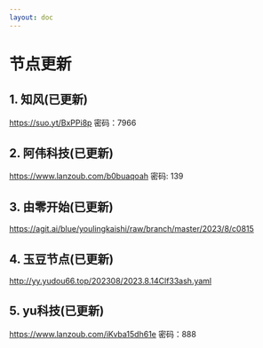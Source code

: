 ```yaml
---
layout: doc
---
```

# 节点更新

## 1. 知风(已更新)

https://suo.yt/BxPPi8p 密码：7966

## 2. 阿伟科技(已更新)

https://www.lanzoub.com/b0buaqoah 密码: 139

## 3. 由零开始(已更新)

https://agit.ai/blue/youlingkaishi/raw/branch/master/2023/8/c0815

## 4. 玉豆节点(已更新)

http://yy.yudou66.top/202308/2023.8.14Clf33ash.yaml

## 5. yu科技(已更新)

https://www.lanzoub.com/iKvba15dh61e 密码：888
